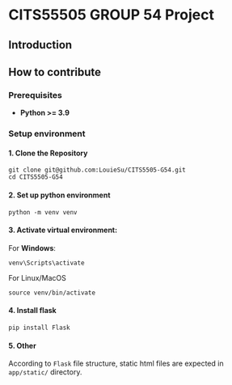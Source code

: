 # CITS55505 GROUP 54 Project

## Introduction

## How to contribute

### Prerequisites
- **Python >= 3.9**

### Setup environment
#### 1. Clone the Repository
```
git clone git@github.com:LouieSu/CITS5505-G54.git
cd CITS5505-G54
```

#### 2. Set up python environment
```
python -m venv venv 
```

#### 3. Activate virtual environment:
For **Windows**:
```
venv\Scripts\activate

```

For Linux/MacOS
```
source venv/bin/activate
```

#### 4. Install flask
```
pip install Flask

```

#### 5. Other
According to `Flask` file structure, static html files are expected in `app/static/` directory.


